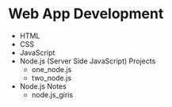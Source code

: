 # Web App Development
- HTML
- CSS
- JavaScript
- Node.js (Server Side JavaScript) Projects
    - one_node.js
    - two_node.js
- Node.js Notes
    - node.js_giris
